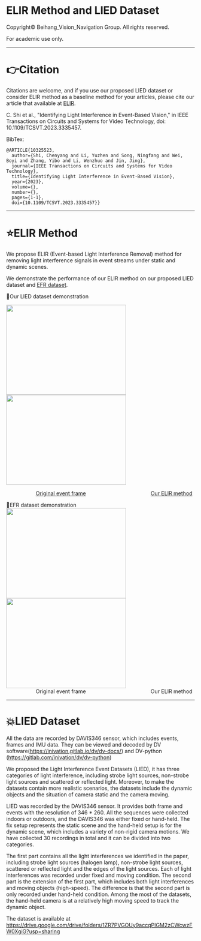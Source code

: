 # ELIR Method and LIED Dataset 
Copyright© Beihang_Vision_Navigation Group. All rights reserved.

For academic use only.

****
# 👉Citation   

Citations are welcome, and if you use our proposed LIED dataset or consider ELIR method as a baseline method for your articles, please cite our article that available at [ELIR](https://ieeexplore.ieee.org/document/10325523).

C. Shi et al., "Identifying Light Interference in Event-Based Vision," in IEEE Transactions on Circuits and Systems for Video Technology, doi: 10.1109/TCSVT.2023.3335457.

BibTex:  
```
@ARTICLE{10325523,  
  author={Shi, Chenyang and Li, Yuzhen and Song, Ningfang and Wei, Boyi and Zhang, Yibo and Li, Wenzhuo and Jin, Jing},  
  journal={IEEE Transactions on Circuits and Systems for Video Technology},   
  title={Identifying Light Interference in Event-Based Vision},   
  year={2023},  
  volume={},  
  number={},  
  pages={1-1},  
  doi={10.1109/TCSVT.2023.3335457}}  
```
****
# :star:ELIR Method
We propose ELIR (Event-based Light Interference Removal) method for removing light interference signals in event streams under static and dynamic scenes.  

We demonstrate the performance of our ELIR method on our proposed LIED dataset and [EFR dataset](https://github.com/ziweiWWANG/EFR).

:dizzy:Our LIED dataset demonstration  

<img src="https://github.com/shicy17/LIED/assets/83962935/eda3442a-aee8-4efc-bdbe-47b04e2b72f1" width="320" height="240"><img src="https://github.com/shicy17/LIED/assets/83962935/fa1cb68c-dd98-49c6-b19b-3bb83f922fdd" width="320" height="240">  

&nbsp;&nbsp;&nbsp;&nbsp;&nbsp;&nbsp;&nbsp;&nbsp;&nbsp;&nbsp;&nbsp;&nbsp;&nbsp;&nbsp;&nbsp;&nbsp;&nbsp;&nbsp;&nbsp;&nbsp;[Original event frame](https://drive.google.com/file/d/1G8RiuAw-2yv1AJ5nkbU9RHieBJCVqXbs/view?usp=drive_link)&nbsp;&nbsp;&nbsp;&nbsp;&nbsp;&nbsp;&nbsp;&nbsp;&nbsp;&nbsp;&nbsp;&nbsp;&nbsp;&nbsp;&nbsp;&nbsp;&nbsp;&nbsp;&nbsp;&nbsp;&nbsp;&nbsp;&nbsp;&nbsp;&nbsp;&nbsp;&nbsp;&nbsp;&nbsp;&nbsp;&nbsp;&nbsp;&nbsp;&nbsp;&nbsp;&nbsp;&nbsp;&nbsp;&nbsp;&nbsp;&nbsp;&nbsp;&nbsp;&nbsp;[Our ELIR method](https://drive.google.com/file/d/1bMqvy3GvOGU1Hsuko9Bwn0aA4MmWz9JA/view?usp=drive_link)

:dizzy:EFR dataset demonstration  
<img src="https://github.com/shicy17/LIED/blob/main/Demonstration/02_Ori.gif" width="320" height="240"><img src="https://github.com/shicy17/LIED/blob/main/Demonstration/02_Ours.gif" width="320" height="240">  
&nbsp;&nbsp;&nbsp;&nbsp;&nbsp;&nbsp;&nbsp;&nbsp;&nbsp;&nbsp;&nbsp;&nbsp;&nbsp;&nbsp;&nbsp;&nbsp;&nbsp;&nbsp;&nbsp;&nbsp;Original event frame&nbsp;&nbsp;&nbsp;&nbsp;&nbsp;&nbsp;&nbsp;&nbsp;&nbsp;&nbsp;&nbsp;&nbsp;&nbsp;&nbsp;&nbsp;&nbsp;&nbsp;&nbsp;&nbsp;&nbsp;&nbsp;&nbsp;&nbsp;&nbsp;&nbsp;&nbsp;&nbsp;&nbsp;&nbsp;&nbsp;&nbsp;&nbsp;&nbsp;&nbsp;&nbsp;&nbsp;&nbsp;&nbsp;&nbsp;&nbsp;&nbsp;&nbsp;&nbsp;&nbsp;Our ELIR method

****
# :boom:LIED Dataset

All the data are recorded by DAVIS346 sensor, which includes events, frames and IMU data. They can be viewed and decoded by DV software(https://inivation.gitlab.io/dv/dv-docs/) and DV-python (https://gitlab.com/inivation/dv/dv-python)

We proposed the Light Interference Event Datasets (LIED), it has three categories of light interference, including strobe light sources, non-strobe light sources and scattered or reflected light. Moreover, to make the datasets contain more realistic scenarios, the datasets include the dynamic objects and the situation of camera static and the camera moving.

LIED was recorded by the DAVIS346 sensor. It provides both frame and events with the resolution of 346 * 260. All the sequences were collected indoors or outdoors, and the DAVIS346 was either fixed or hand-held. The fix setup represents the static scene and the hand-held setup is for the dynamic scene, which includes a variety of non-rigid camera motions. We have collected 30 recordings in total and it can be divided into two categories.

The first part contains all the light interferences we identified in the paper, including strobe light sources (halogen lamp), non-strobe light sources, scattered or reflected light and the edges of the light sources. Each of light interferences was recorded under fixed and moving condition. The second part is the extension of the first part, which includes both light interferences and moving objects (high-speed). The difference is that the second part is only recorded under hand-held condition. Among the most of the datasets, the hand-held camera is at a relatively high moving speed to track the dynamic object.

The dataset is available at https://drive.google.com/drive/folders/1ZR7PVGOUy9accqPIGM2zCWcwzFW0XgiG?usp=sharing
